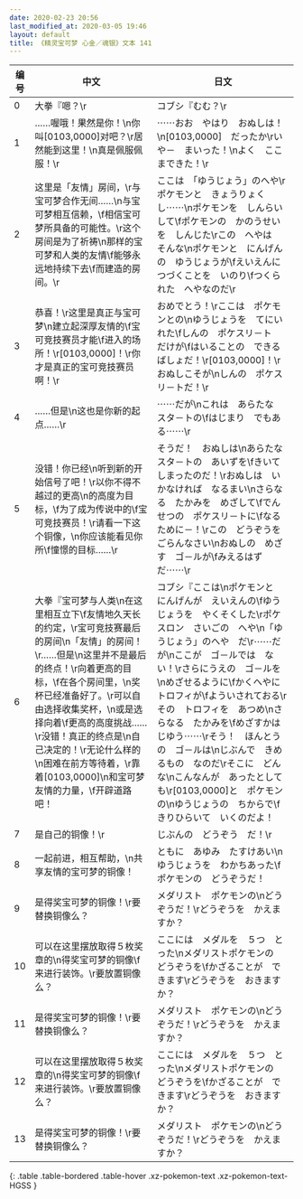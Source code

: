 ```yaml
---
date: 2020-02-23 20:56
last_modified_at: 2020-03-05 19:46
layout: default
title: 《精灵宝可梦 心金／魂银》文本 141
---
```

| 编号 | 中文 | 日文 |
| ---- | ---- | ---- |
| 0 | 大拳『嗯？\r | コブシ『むむ？\r |
| 1 | ……喔哦！果然是你！\n你叫[0103,0000]对吧？\r居然能到这里！\n真是佩服佩服！\r | ⋯⋯おお　やはり　おぬしは！\n[0103,0000]　だったか\rいや－　まいった！\nよく　ここまできた！\r |
| 2 | 这里是「友情」房间，\r与宝可梦合作无间……\n与宝可梦相互信赖，\f相信宝可梦所具备的可能性。\r这个房间是为了祈祷\n那样的宝可梦和人类的友情\f能够永远地持续下去\f而建造的房间。\r | ここは　「ゆうじょう」のへや\rポケモンと　きょうりょくし⋯⋯\nポケモンを　しんらいして\fポケモンの　かのうせいを　しんじた\rこの　へやは　そんな\nポケモンと　にんげんの　ゆうじょうが\fえいえんに　つづくことを　いのり\fつくられた　へやなのだ\r |
| 3 | 恭喜！\r这里是真正与宝可梦\n建立起深厚友情的\f宝可竞技赛员才能\f进入的场所！\r[0103,0000]！\r你才是真正的宝可竞技赛员啊！\r | おめでとう！\rここは　ポケモンとの\nゆうじょうを　てにいれた\fしんの　ポケスリ－ト　だけが\fはいることの　できる　ばしょだ！\r[0103,0000]！\rおぬしこそが\nしんの　ポケスリ－トだ！\r |
| 4 | ……但是\n这也是你新的起点……\r | ⋯⋯だが\nこれは　あらたな　スタ－トの\fはじまり　でもある⋯⋯\r |
| 5 | 没错！你已经\n听到新的开始信号了吧！\r以你不得不越过的更高\n的高度为目标，\f为了成为传说中的\f宝可竞技赛员！\r请看一下这个铜像，\n你应该能看见你所\f憧憬的目标……\r | そうだ！　おぬしは\nあらたな　スタ－トの　あいずを\fきいて　しまったのだ！\rおぬしは　いかなければ　なるまい\nさらなる　たかみを　めざして\fでんせつの　ポケスリ－トに\fなるために－！\rこの　どうぞうを　ごらんなさい\nおぬしの　めざす　ゴ－ルが\fみえるはずだ⋯⋯\r |
| 6 | 大拳『宝可梦与人类\n在这里相互立下\f友情地久天长的约定，\r宝可竞技赛最后的房间\n「友情」的房间！\r……但是\n这里并不是最后的终点！\r向着更高的目标，\f在各个房间里，\n奖杯已经准备好了。\r可以自由选择收集奖杯，\n或是选择向着\f更高的高度挑战……\r没错！真正的终点是\n自己决定的！\r无论什么样的\n困难在前方等待着，\r靠着[0103,0000]\n和宝可梦友情的力量，\f开辟道路吧！ | コブシ『ここは\nポケモンと　にんげんが　えいえんの\fゆうじょうを　やくそくした\rポケスロン　さいごの　へや\n「ゆうじょう」のへや　だ\r⋯⋯だが\nここが　ゴ－ルでは　ない！\rさらにうえの　ゴ－ルを\nめざせるように\fかくへやに　トロフィが\fよういされておる\rその　トロフィを　あつめ\nさらなる　たかみを\fめざすかは　じゆう⋯⋯\rそう！　ほんとうの　ゴ－ルは\nじぶんで　きめるもの　なのだ\rそこに　どんな\nこんなんが　あったとしても\r[0103,0000]と　ポケモンの\nゆうじょうの　ちからで\fきりひらいて　いくのだよ！ |
| 7 | 是自己的铜像！\r | じぶんの　どうぞう　だ！\r |
| 8 | 一起前进，相互帮助，\n共享友情的宝可梦的铜像！ | ともに　あゆみ　たすけあい\nゆうじょうを　わかちあった\fポケモンの　どうぞうだ！ |
| 9 | 是得奖宝可梦的铜像！\r要替换铜像么？ | メダリスト　ポケモンの\nどうぞうだ！\rどうぞうを　かえますか？ |
| 10 | 可以在这里摆放取得５枚奖章的\n得奖宝可梦的铜像\f来进行装饰。\r要放置铜像么？ | ここには　メダルを　５つ　とった\nメダリストポケモンの　どうぞうを\fかざることが　できます\rどうぞうを　おきますか？ |
| 11 | 是得奖宝可梦的铜像！\r要替换铜像么？ | メダリスト　ポケモンの\nどうぞうだ！\rどうぞうを　かえますか？ |
| 12 | 可以在这里摆放取得５枚奖章的\n得奖宝可梦的铜像\f来进行装饰。\r要放置铜像么？ | ここには　メダルを　５つ　とった\nメダリストポケモンの　どうぞうを\fかざることが　できます\rどうぞうを　おきますか？ |
| 13 | 是得奖宝可梦的铜像！\r要替换铜像么？ | メダリスト　ポケモンの\nどうぞうだ！\rどうぞうを　かえますか？ |
{: .table .table-bordered .table-hover .xz-pokemon-text .xz-pokemon-text-HGSS }